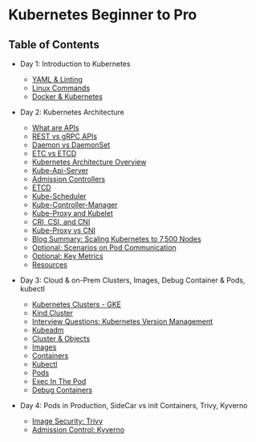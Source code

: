 # Kubernetes Beginner to Pro

## Table of Contents

- Day 1: Introduction to Kubernetes
  - [YAML & Linting](docs/day1/yaml_and_linting.md)
  - [Linux Commands](docs/day1/linux_commands.md)
  - [Docker & Kubernetes](docs/day1/docker_and_kubernetes.md)


- Day 2: Kubernetes Architecture
  - [What are APIs](docs/day2/api.md)
  - [REST vs gRPC APIs](docs/day2/rest-grpc-api.md)
  - [Daemon vs DaemonSet](docs/day2/daemon-vs-daemonset.md)
  - [ETC vs ETCD](docs/day2/etc-vs-etcd.md)
  - [Kubernetes Architecture Overview](docs/day2/kubernetes-architecture-overview.md)
  - [Kube-Api-Server](docs/day2/kube-api-server.md)
  - [Admission Controllers](docs/day2/admission-controllers.md)
  - [ETCD](docs/day2/etcd.md)
  - [Kube-Scheduler](docs/day2/kube-scheduler.md)
  - [Kube-Controller-Manager](docs/day2/kube-controller-manager.md)
  - [Kube-Proxy and Kubelet](docs/day2/kube-proxy-and-kubelet.md)
  - [CRI, CSI, and CNI](docs/day2/cri-csi-cni.md)
  - [Kube-Proxy vs CNI](docs/day2/kube-proxy-vs-cni.md)
  - [Blog Summary: Scaling Kubernetes to 7,500 Nodes](docs/day2/scaling-kubernetes-to-7500-nodes-summary.md)
  - [Optional: Scenarios on Pod Communication](docs/day2/scenarios-on-pod-communication.md)
  - [Optional: Key Metrics](docs/day2/key-metrics.md)
  - [Resources](docs/day2/resources.md)

- Day 3: Cloud & on-Prem Clusters, Images, Debug Container & Pods, kubectl
  - [Kubernetes Clusters - GKE](docs/day3/kubernetes-clusters.md)
  - [Kind Cluster](docs/day3/kind-cluster.md)
  - [Interview Questions: Kubernetes Version Management](docs/day3/interview-questions.md)
  - [Kubeadm](docs/day3/kubeadm.md)
  - [Cluster & Objects](docs/day3/cluster-and-objects.md)
  - [Images](docs/day3/docker-containers.md)
  - [Containers](docs/day3/understanding-containers.md)
  - [Kubectl](docs/day3/kubectl.md)
  - [Pods](docs/day3/pods.md)
  - [Exec In The Pod](docs/day3/exec-in-the-pod.md)
  - [Debug Containers](docs/day3/debug-containers.md)

- Day 4: Pods in Production, SideCar vs init Containers, Trivy, Kyverno
  - [Image Security: Trivy](docs/day4/image-security.md)
  - [Admission Control: Kyverno](docs/day4/kyverno.md)
